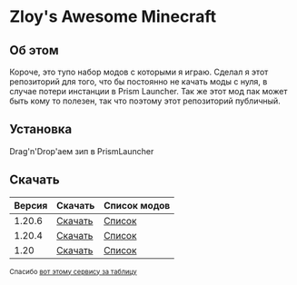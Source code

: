# Zloy's Awesome Minecraft
## Об этом
Короче, это тупо набор модов с которыми я играю. Сделал я этот репозиторий для того, что бы постоянно не качать моды с нуля, в случае потери инстанции в Prism Launcher. Так же этот мод пак может быть кому то полезен, так что поэтому этот репозиторий публичный.
## Установка
Drag'n'Drop'аем зип в PrismLauncher
## Скачать
| Версия | Скачать                                                                                                                            | Список модов                                                                                    |
|--------|------------------------------------------------------------------------------------------------------------------------------------|-------------------------------------------------------------------------------------------------|
| 1.20.6 | [Скачать](https://github.com/MagicManWithLinux/zloysawesomeminecraft/releases/download/1.20.6/Zloy.s.Awesome.Minecraft.1.20.6.zip) | [Список](https://github.com/MagicManWithLinux/zloysawesomeminecraft/blob/main/1.20.6%20mods.md) |
| 1.20.4 | [Скачать](https://github.com/MagicManWithLinux/zloysawesomeminecraft/releases/download/v2/Zloy.s.Awesome.Minecraft.1.20.4.zip)     | [Список](https://github.com/MagicManWithLinux/zloysawesomeminecraft/blob/main/1.20.4%20mods.md) |
| 1.20   | [Скачать](https://github.com/MagicManWithLinux/zloysawesomeminecraft/releases/download/1.20/Zloy.s.Awesome.Minecraft.1.20.zip)     | [Список](https://github.com/MagicManWithLinux/zloysawesomeminecraft/blob/main/1.20%20mods.md)   |

<sup>Спасибо [вот этому сервису за таблицу](https://thisdavej.com/copy-table-in-excel-and-paste-as-a-markdown-table/)</sup>
